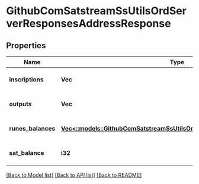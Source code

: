 # GithubComSatstreamSsUtilsOrdServerResponsesAddressResponse

## Properties
Name | Type | Description | Notes
------------ | ------------- | ------------- | -------------
**inscriptions** | **Vec<String>** |  | [optional] [default to null]
**outputs** | **Vec<String>** |  | [optional] [default to null]
**runes_balances** | [**Vec<::models::GithubComSatstreamSsUtilsOrdServerResponsesRunesBalance>**](github_com_satstream_ss-utils_ord_server_responses.RunesBalance.md) |  | [optional] [default to null]
**sat_balance** | **i32** |  | [optional] [default to null]

[[Back to Model list]](../README.md#documentation-for-models) [[Back to API list]](../README.md#documentation-for-api-endpoints) [[Back to README]](../README.md)


